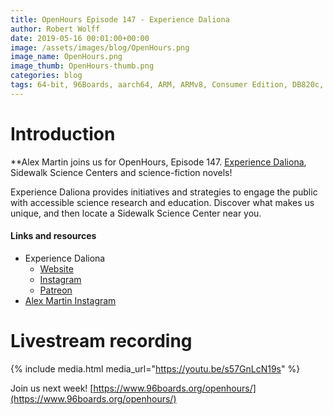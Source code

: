 ```yaml
---
title: OpenHours Episode 147 - Experience Daliona
author: Robert Wolff
date: 2019-05-16 00:01:00+00:00
image: /assets/images/blog/OpenHours.png
image_name: OpenHours.png
image_thumb: OpenHours-thumb.png
categories: blog
tags: 64-bit, 96Boards, aarch64, ARM, ARMv8, Consumer Edition, DB820c, Rock960, Hikey960, enterprise edition, product, single board computer, linaro, linux, open source, openhours, robert wolff, podcast, technology, tech, computer, hardware, software, groupgets, qwerty, embedded, crowd fund, mezzanine, community, firmware, bootloaders, security, laptop, Experience Daliona
---
```


# Introduction

**Alex Martin joins us for OpenHours, Episode 147. [Experience Daliona](https://www.instagram.com/experiencedaliona/), Sidewalk Science Centers and science-fiction novels!

Experience Daliona provides initiatives and strategies to engage the public with accessible science research and education. Discover what makes us unique, and then locate a Sidewalk Science Center near you.

#### Links and resources

- Experience Daliona
   - [Website](https://www.experiencedaliona.com/)
   - [Instagram](https://www.instagram.com/experiencedaliona/)
   - [Patreon](https://www.patreon.com/ExpDalScience)
- [Alex Martin Instagram](https://www.instagram.com/thescalex.of.science/)

# Livestream recording

{% include media.html media_url="https://youtu.be/s57GnLcN19s" %}

Join us next week! [https://www.96boards.org/openhours/](https://www.96boards.org/openhours/)
